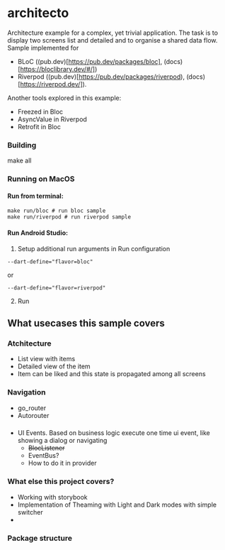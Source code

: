 # architecto

Architecture example for a complex, yet trivial application. The task is to display two screens list and detailed and to organise a shared data flow. 
Sample implemented for
- BLoC ((pub.dev)[https://pub.dev/packages/bloc], (docs)[https://bloclibrary.dev/#/]) 
- Riverpod ((pub.dev)[https://pub.dev/packages/riverpod), (docs)[https://riverpod.dev/]).

Another tools explored in this example:
- Freezed in Bloc
- AsyncValue in Riverpod
- Retrofit in Bloc


### Building
make all

### Running on MacOS
#### Run from terminal:
```
make run/bloc # run bloc sample
make run/riverpod # run riverpod sample
```

#### Run Android Studio:
1. Setup additional run arguments in Run configuration
```
--dart-define="flavor=bloc"
```
or
```
--dart-define="flavor=riverpod"
```
2. Run 





## What usecases this sample covers

### Atchitecture
- List view with items
- Detailed view of the item
- Item can be liked and this state is propagated among all screens


### Navigation
- go_router 
- Autorouter


### 
- UI Events. Based on business logic execute one time ui event, like showing a dialog or navigating
  - ~~BlocListener~~ 
  - EventBus?
  - How to do it in provider

### What else this project covers?
- Working with storybook
- Implementation of Theaming with Light and Dark modes with simple switcher
-


### Package structure 

